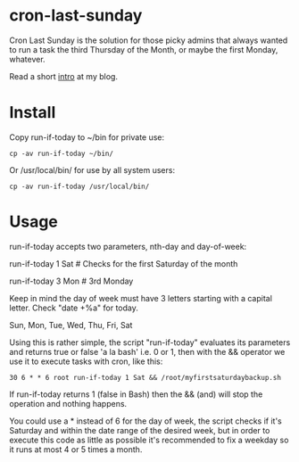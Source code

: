 cron-last-sunday
================

Cron Last Sunday is the solution for those picky admins that always wanted to run a task the third Thursday of the Month, or maybe the first Monday, whatever.

Read a short [intro](http://xr09.github.io/cron-scheduling-for-the-fancy.html) at my blog.


Install
=======

Copy run-if-today to ~/bin for private use:

    cp -av run-if-today ~/bin/

Or /usr/local/bin/ for use by all system users:

    cp -av run-if-today /usr/local/bin/


Usage
=====

run-if-today accepts two parameters, nth-day and day-of-week:


run-if-today 1 Sat # Checks for the first Saturday of the month

run-if-today 3 Mon # 3rd Monday


Keep in mind the day of week must have 3 letters starting with a capital letter. Check "date +%a" for today.

Sun, Mon, Tue, Wed, Thu, Fri, Sat



Using this is rather simple, the script "run-if-today" evaluates its parameters and returns true or false 'a la bash' i.e. 0 or 1, then with the && operator we use it to execute tasks with cron, like this:

    30 6 * * 6 root run-if-today 1 Sat && /root/myfirstsaturdaybackup.sh


If run-if-today returns 1 (false in Bash) then the && (and) will stop the operation and nothing happens.

You could use a * instead of 6 for the day of week, the script checks if it's Saturday and within the date range of the desired week, but in order to execute this code as little as possible it's recommended to fix a weekday so it runs at most 4 or 5 times a month.
